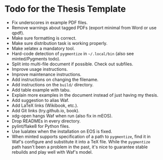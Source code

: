 Todo for the Thesis Template
============================

- Fix underscores in example PDF files.
- Remove warnings about tagged PDFs (export minimal from Word or use qpdf).
- Make sure formatting is correct.
- Make sure distribution task is working properly.
- Make xelatex a mandatory tool.
- Hard-code detection of `pygmentize` in `~/.local/bin` (also see minted/Pygments todo).
- Split into multi-file document if possible. Check out subfiles.
- Improve usage instructions.
- Improve maintenance instructions.
- Add instructions on changing the filename.
- Add instructions on the `build/` directory.
- Add table example with tabu.
- Explain more examples in the document instead of just having my thesis.
- Add suggestion to alias Waf.
- Add LaTeX links (Wikibook, etc.).
- Add Git links (try.github.io, book).
- xdg-open hangs Waf when run (also fix in mEOS).
- Drop READMEs in every directory.
- pylint/flake8 for Python files.
- Use lualatex when the installation on EOS is fixed.
- When minted supports specification of a path to `pygmentize`, find it in Waf's configure and substitute it into a TeX file. While the `pygmentize` path hasn't been a problem in the past, it's nice to guarantee stable rebuilds and play well with Waf's model.
